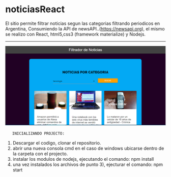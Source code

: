 # noticiasReact
El sitio permite filtrar noticias segun las categorias filtrando periodicos en Argentina, Consumiendo la API de newsAPI..(https://newsapi.org), el mismo se realizo con React, html5,css3 (framework materialize) y Nodejs.

_________________________________________________________________________________________
 
![Screenshot](screenshot.png)





       INICIALIZANDO PROJECTO:
 1) Descargar el codigo, clonar el repositorio.
 2) abrir una nueva consola cmd en el caso de windows ubicarse dentro de la carpeta con el projecto.
 3) instalar los modulos de nodejs, ejecutando el comando: npm install
 4) una vez instalados los archivos de punto 3), ejecturar el comando: npm start 

